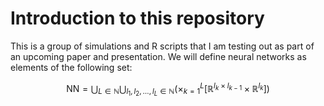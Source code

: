 # Introduction to this repository

This is a group of simulations and R scripts that I am testing out as part of an upcoming paper and presentation. We will define neural networks as elements of the following set:

$$
\mathsf{NN} = \bigcup_{L \in \mathbb{N}} \bigcup_{l_1,l_2,\dots, l_L \in \mathbb{N}} \left( \times^L_{k=1} \left[ \mathbb{R}^{l_k \times l_{k-1}} \times \mathbb{R}^{l_k} \right]\right)
$$
